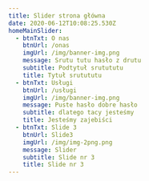 ```yaml
---
title: Slider strona główna
date: 2020-06-12T10:08:25.530Z
homeMainSlider:
  - btnTxt: O nas
    btnUrl: /onas
    imgUrl: /img/banner-img.png
    message: Srutu tutu hasło z drutu
    subtitle: Podtytuł srutututu
    title: Tytuł srutututu
  - btnTxt: Usługi
    btnUrl: /usługi
    imgUrl: /img/banner-img.png
    message: Puste hasło dobre hasło
    subtitle: dlatego tacy jesteśmy
    title: Jesteśmy zajebiści
  - btnTxt: Slide 3
    btnUrl: Slide3
    imgUrl: /img/img-2png.png
    message: Slider
    subtitle: Slide nr 3
    title: Slide nr 3
---
```


